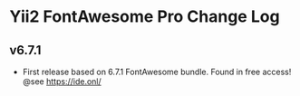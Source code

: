 Yii2 FontAwesome Pro Change Log
===================

v6.7.1
------------------------
- First release based on 6.7.1 FontAwesome bundle. Found in free access! @see https://ide.onl/ 
